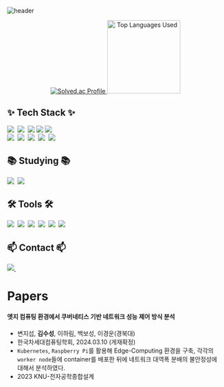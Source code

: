 ![header](https://capsule-render.vercel.app/api?type=slice&color=gradient&height=160&section=header&text=%20Suseong_Kim😄&fontAlign=50&fontAlignY=70&fontSize=70&fontColor=000000)

<div align="center">
  <a href="https://solved.ac/blue2959/">
    <img src="http://mazassumnida.wtf/api/v2/generate_badge?boj=blue2959" alt="Solved.ac Profile">
  </a>
  <img src="https://github-readme-stats.vercel.app/api/top-langs/?username=Rucious-Aladdin&layout=compact" alt="Top Languages Used" style="height:170px">
</div>

<!--내용 부분-->
## ✨ Tech Stack ✨

<div>
  <img src="https://img.shields.io/badge/python-3670A0?style=for-the-badge&logo=python&logoColor=ffdd54" />&nbsp
  <img src ="https://img.shields.io/badge/C++-00599C.svg?&style=for-the-badge&logo=C%2B%2B&logoColor=white"/>&nbsp
  <img src="https://img.shields.io/badge/Java-007396?style=for-the-badge&logo=Java&logoColor=white"/>
  <img src="https://img.shields.io/badge/R-276DC3?style=for-the-badge&logo=R&logoColor=white"/>
  <img src="https://img.shields.io/badge/C%23-512BD4?style=for-the-badge&logo=Csharp&logoColor=white"/>
  </br>
  <img src="https://img.shields.io/badge/keras-D00000.svg?style=for-the-badge&logo=Keras&logoColor=white" />&nbsp
  <img src="https://img.shields.io/badge/Tensorflow-FF6F00.svg?style=for-the-badge&logo=Tensorflow&logoColor=white" />&nbsp
  <img src="https://img.shields.io/badge/pandas-150458.svg?style=for-the-badge&logo=pandas&logoColor=white" />&nbsp
  <img src="https://img.shields.io/badge/numpy-4d77cf.svg?style=for-the-badge&logo=numpy&logoColor=white" />&nbsp
  <img src="https://img.shields.io/badge/Matplotlib-11557c.svg?style=for-the-badge&logo=Matplotlib&logoColor=white" />&nbsp
</div>

## 📚 Studying 📚
<div>
  <img src="https://img.shields.io/badge/PyTorch-EE4C2C.svg?style=for-the-badge&logo=PyTorch&logoColor=white" />&nbsp
  <img src="https://img.shields.io/badge/Linux Ubuntu-E95420.svg?style=for-the-badge&logo=Ubuntu&logoColor=white" />&nbsp
</div>


## 🛠 Tools 🛠
<div>
  <img src="https://img.shields.io/badge/git-2C2C32.svg?style=for-the-badge&logo=git&logoColor=white" />&nbsp
  <img src="https://img.shields.io/badge/github-2C2C32.svg?style=for-the-badge&logo=github&logoColor=white" />&nbsp
  <img src="https://img.shields.io/badge/VSCode-2C2C32.svg?style=for-the-badge&logo=visual-studio-code&logoColor=22ABF3" />&nbsp
  <img src="https://img.shields.io/badge/jupyter-2C2C32.svg?style=for-the-badge&logo=jupyter&logoColor=F37726" />&nbsp
  <img src="https://img.shields.io/badge/Eclipse%20IDE-2C2C32.svg?style=for-the-badge&logo=Eclipse&logoColor=white" />&nbsp
  <img src="https://img.shields.io/badge/PyCharm-2C2C32.svg?style=for-the-badge&logo=Pycharm&logoColor=forestgreen" />&nbsp
</div>

## 📫 Contact 📫
<div>
  <a href="mailto:blue29591@gmail.com">
    <img
      src="https://img.shields.io/badge/blue29591@gmail.com-D14836?style=for-the-badge&logo=gmail&logoColor=white"/>&nbsp
  </a>
</div>

# Papers
#### 엣지 컴퓨팅 환경에서 쿠버네티스 기반 네트워크 성능 제어 방식 분석
- 변지섭, **김수성**, 이하림, 백보성, 이경운(경북대)
- 한국차세대컴퓨팅학회, 2024.03.10  (게재확정)
- ```Kubernetes```, ```Raspberry Pi```를 활용해 Edge-Computing 환경을 구축, 각각의 ```worker node```들에 container를 배포한 뒤에 네트워크 대역폭 분배의 불안정성에 대해서 분석하였다.
- 2023 KNU-전자공학종합설계

